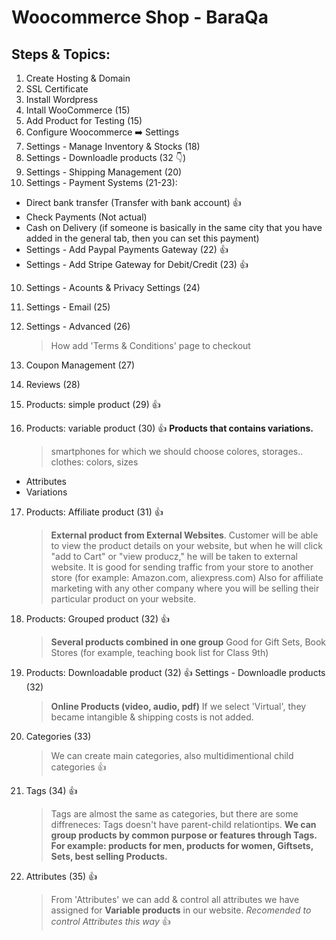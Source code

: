 # Woocommerce Shop - BaraQa

## Steps & Topics:

1. Create Hosting & Domain
2. SSL Certificate
3. Install Wordpress
4. Intall WooCommerce (15)
5. Add Product for Testing (15)
6. Configure Woocommerce ➡️ Settings
7. Settings - Manage Inventory & Stocks (18)
8. Settings - Downloadle products (32 👇)
9. Settings - Shipping Management (20)
10. Settings - Payment Systems (21-23):

-   Direct bank transfer (Transfer with bank account) 👍
-   Check Payments (Not actual)
-   Cash on Delivery (if someone is basically in the same city that you have added in the general tab, then you can set this payment)
-   Settings - Add Paypal Payments Gateway (22) 👍
-   Settings - Add Stripe Gateway for Debit/Credit (23) 👍

10. Settings - Acounts & Privacy Settings (24)
11. Settings - Email (25)
12. Settings - Advanced (26)

    > How add 'Terms & Conditions' page to checkout

13. Coupon Management (27)
14. Reviews (28)
15. Products: simple product (29) 👍
16. Products: variable product (30) 👍
    **Products that contains variations.**
    > smartphones for which we should choose colores, storages..
    > clothes: colors, sizes

-   Attributes
-   Variations

17. Products: Affiliate product (31) 👍

    > **External product from External Websites**.
    > Customer will be able to view the product details on your website, but when he will click "add to Cart" or "view producz," he will be taken to external website.
    > It is good for sending traffic from your store to another store (for example: Amazon.com, aliexpress.com)
    > Also for affiliate marketing with any other company where you will be selling their particular product on your website.

18. Products: Grouped product (32) 👍

    > **Several products combined in one group**
    > Good for Gift Sets, Book Stores (for example, teaching book list for Class 9th)

19. Products: Downloadable product (32) 👍
    Settings - Downloadle products (32)

    > **Online Products (video, audio, pdf)**
    > If we select 'Virtual', they became intangible & shipping costs is not added.

20. Categories (33)

    > We can create main categories, also multidimentional child categories 👍

21. Tags (34) 👍

    > Tags are almost the same as categories, but there are some diffreneces: Tags doesn't have parent-child relationtips.
    > **We can group products by common purpose or features through Tags. For example: products for men, products for women, Giftsets, Sets, best selling Products.**

22. Attributes (35) 👍
    > From 'Attributes' we can add & control all attributes we have assigned for **Variable products** in our website.
    > _Recomended to control Attributes this way_ 👍
